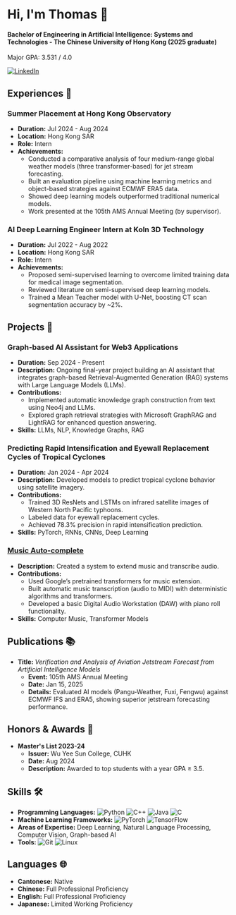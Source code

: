 # Hi, I'm Thomas 👋

#### Bachelor of Engineering in Artificial Intelligence: Systems and Technologies - The Chinese University of Hong Kong (2025 graduate)

Major GPA: 3.531 / 4.0

<a href="https://www.linkedin.com/in/chun-yui-leung-42894a2b2/" target="_blank"><img src="https://img.shields.io/badge/LinkedIn-%230077B5.svg?&style=flat-square&logo=linkedin&logoColor=white" alt="LinkedIn"></a>

## Experiences 💼

### Summer Placement at Hong Kong Observatory

- **Duration:** Jul 2024 - Aug 2024
- **Location:** Hong Kong SAR
- **Role:** Intern
- **Achievements:**
  - Conducted a comparative analysis of four medium-range global weather models (three transformer-based) for jet stream forecasting.
  - Built an evaluation pipeline using machine learning metrics and object-based strategies against ECMWF ERA5 data.
  - Showed deep learning models outperformed traditional numerical models.
  - Work presented at the 105th AMS Annual Meeting (by supervisor).

### AI Deep Learning Engineer Intern at Koln 3D Technology

- **Duration:** Jul 2022 - Aug 2022
- **Location:** Hong Kong SAR
- **Role:** Intern
- **Achievements:**
  - Proposed semi-supervised learning to overcome limited training data for medical image segmentation.
  - Reviewed literature on semi-supervised deep learning models.
  - Trained a Mean Teacher model with U-Net, boosting CT scan segmentation accuracy by ~2%.

## Projects 🚀

### Graph-based AI Assistant for Web3 Applications

- **Duration:** Sep 2024 - Present
- **Description:** Ongoing final-year project building an AI assistant that integrates graph-based Retrieval-Augmented Generation (RAG) systems with Large Language Models (LLMs).
- **Contributions:** 
  - Implemented automatic knowledge graph construction from text using Neo4j and LLMs.
  - Explored graph retrieval strategies with Microsoft GraphRAG and LightRAG for enhanced question answering.
- **Skills:** LLMs, NLP, Knowledge Graphs, RAG

### Predicting Rapid Intensification and Eyewall Replacement Cycles of Tropical Cyclones

- **Duration:** Jan 2024 - Apr 2024
- **Description:** Developed models to predict tropical cyclone behavior using satellite imagery.
- **Contributions:** 
  - Trained 3D ResNets and LSTMs on infrared satellite images of Western North Pacific typhoons.
  - Labeled data for eyewall replacement cycles.
  - Achieved 78.3% precision in rapid intensification prediction.
- **Skills:** PyTorch, RNNs, CNNs, Deep Learning

### [Music Auto-complete](https://github.com/anson416/music-autocomplete)

- **Description:** Created a system to extend music and transcribe audio.
- **Contributions:** 
  - Used Google’s pretrained transformers for music extension.
  - Built automatic music transcription (audio to MIDI) with deterministic algorithms and transformers.
  - Developed a basic Digital Audio Workstation (DAW) with piano roll functionality.
- **Skills:** Computer Music, Transformer Models

## Publications 📚

- **Title:** *Verification and Analysis of Aviation Jetstream Forecast from Artificial Intelligence Models*
  - **Event:** 105th AMS Annual Meeting
  - **Date:** Jan 15, 2025
  - **Details:** Evaluated AI models (Pangu-Weather, Fuxi, Fengwu) against ECMWF IFS and ERA5, showing superior jetstream forecasting performance.

## Honors & Awards 🏅

- **Master's List 2023-24**
  - **Issuer:** Wu Yee Sun College, CUHK
  - **Date:** Aug 2024
  - **Description:** Awarded to top students with a year GPA ≥ 3.5.

## Skills 🛠️

- **Programming Languages:** ![Python](https://img.shields.io/badge/-Python-3776AB?style=flat-square&logo=python&logoColor=white) ![C++](https://img.shields.io/badge/-C++-00599C?style=flat-square&logo=c%2B%2B&logoColor=white) ![Java](https://img.shields.io/badge/-Java-007396?style=flat-square&logo=java&logoColor=white) ![C](https://img.shields.io/badge/-C-A8B9CC?style=flat-square&logo=c&logoColor=white)
- **Machine Learning Frameworks:** ![PyTorch](https://img.shields.io/badge/-PyTorch-EE4C2C?style=flat-square&logo=pytorch&logoColor=white) ![TensorFlow](https://img.shields.io/badge/-TensorFlow-FF6F00?style=flat-square&logo=tensorflow&logoColor=white)
- **Areas of Expertise:** Deep Learning, Natural Language Processing, Computer Vision, Graph-based AI
- **Tools:** ![Git](https://img.shields.io/badge/-Git-F05032?style=flat-square&logo=git&logoColor=white) ![Linux](https://img.shields.io/badge/-Linux-FCC624?style=flat-square&logo=linux&logoColor=black)

## Languages 🌐

- **Cantonese:** Native
- **Chinese:** Full Professional Proficiency
- **English:** Full Professional Proficiency
- **Japanese:** Limited Working Proficiency
